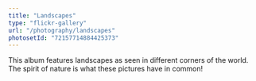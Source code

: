 ```yaml
---
title: "Landscapes"
type: "flickr-gallery"
url: "/photography/landscapes"
photosetId: "72157714884425373"
---
```


This album features landscapes as seen in different corners of the world. The spirit of nature is what these pictures have in common!
